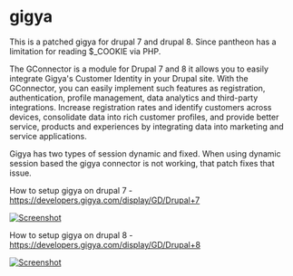# gigya
This is a patched gigya for drupal 7 and drupal 8. Since pantheon has a limitation for reading $_COOKIE via PHP. 

The GConnector is a module for Drupal 7 and 8 it allows you to easily integrate Gigya's Customer Identity in your Drupal site. With the GConnector, you can easily implement such features as registration, authentication, profile management, data analytics and third-party integrations. Increase registration rates and identify customers across devices, consolidate data into rich customer profiles, and provide better service, products and experiences by integrating data into marketing and service applications. 

Gigya has two types of session dynamic and fixed. When using dynamic session based the gigya connector is not working, that patch fixes that issue. 

How to setup gigya on drupal 7 - https://developers.gigya.com/display/GD/Drupal+7

[![Screenshot](http://dev-mapinas.pantheonsite.io/sites/default/files/gigya.png)](https://developers.gigya.com/display/GD/Drupal+7)

How to setup gigya on drupal 8 - https://developers.gigya.com/display/GD/Drupal+8

[![Screenshot](http://dev-mapinas.pantheonsite.io/sites/default/files/gigya2.png)](https://developers.gigya.com/display/GD/Drupal+8)


